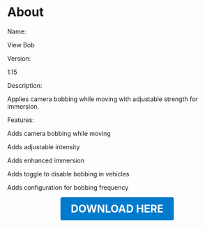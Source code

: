 # About

Name:

View Bob

Version:

1.15

Description:

Applies camera bobbing while moving with adjustable strength for immersion.

Features:

Adds camera bobbing while moving

Adds adjustable intensity

Adds enhanced immersion

Adds toggle to disable bobbing in vehicles

Adds configuration for bobbing frequency

<p align="center"><a href="https://github.com/LiliaFramework/Modules/raw/refs/heads/gh-pages/viewbob.zip" style="display:inline-block;padding:12px 24px;font-size:1.5rem;font-weight:bold;text-decoration:none;color:#fff;background-color:var(--md-primary-fg-color,#007acc);border-radius:4px;">DOWNLOAD HERE</a></p>